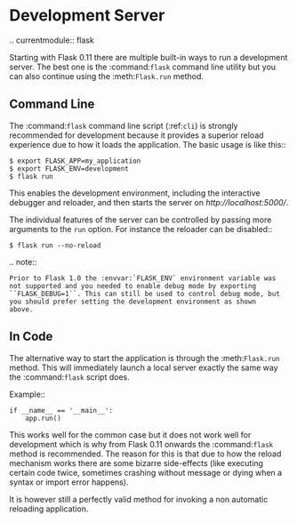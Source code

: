 
# Development Server

.. currentmodule:: flask

Starting with Flask 0.11 there are multiple built-in ways to run a
development server. The best one is the :command:`flask` command line utility
but you can also continue using the :meth:`Flask.run` method.

## Command Line

The :command:`flask` command line script (:ref:`cli`) is strongly
recommended for development because it provides a superior reload
experience due to how it loads the application. The basic usage is like
this::

    $ export FLASK_APP=my_application
    $ export FLASK_ENV=development
    $ flask run

This enables the development environment, including the interactive
debugger and reloader, and then starts the server on
_http://localhost:5000/_.

The individual features of the server can be controlled by passing more
arguments to the `run` option. For instance the reloader can be
disabled::

    $ flask run --no-reload

.. note::

    Prior to Flask 1.0 the :envvar:`FLASK_ENV` environment variable was
    not supported and you needed to enable debug mode by exporting
    ``FLASK_DEBUG=1``. This can still be used to control debug mode, but
    you should prefer setting the development environment as shown
    above.

## In Code

The alternative way to start the application is through the
:meth:`Flask.run` method. This will immediately launch a local server
exactly the same way the :command:`flask` script does.

Example::

    if __name__ == '__main__':
        app.run()

This works well for the common case but it does not work well for
development which is why from Flask 0.11 onwards the :command:`flask`
method is recommended. The reason for this is that due to how the reload
mechanism works there are some bizarre side-effects (like executing
certain code twice, sometimes crashing without message or dying when a
syntax or import error happens).

It is however still a perfectly valid method for invoking a non automatic
reloading application.
